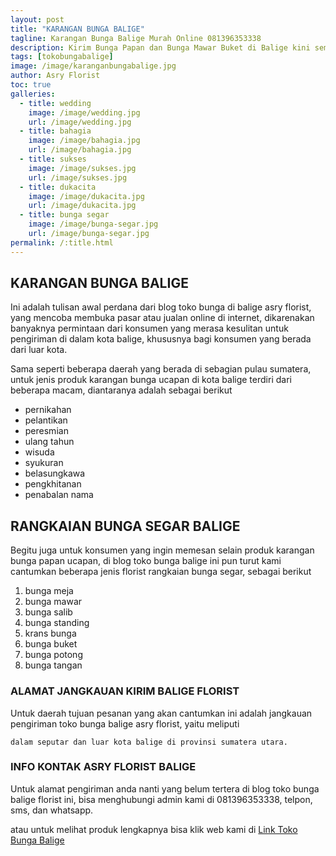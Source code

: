 ```yaml
---
layout: post
title: "KARANGAN BUNGA BALIGE"
tagline: Karangan Bunga Balige Murah Online 081396353338
description: Kirim Bunga Papan dan Bunga Mawar Buket di Balige kini semakin mudah dan simpel karena hadirnya salah satu florist kota balige terbaik.
tags: [tokobungabalige]
image: /image/karanganbungabalige.jpg
author: Asry Florist
toc: true
galleries:
  - title: wedding
    image: /image/wedding.jpg
    url: /image/wedding.jpg
  - title: bahagia
    image: /image/bahagia.jpg
    url: /image/bahagia.jpg
  - title: sukses
    image: /image/sukses.jpg
    url: /image/sukses.jpg
  - title: dukacita
    image: /image/dukacita.jpg
    url: /image/dukacita.jpg
  - title: bunga segar
    image: /image/bunga-segar.jpg
    url: /image/bunga-segar.jpg
permalink: /:title.html
---
```


## KARANGAN BUNGA BALIGE
Ini adalah tulisan awal perdana dari blog toko bunga di balige asry florist, yang mencoba membuka pasar atau jualan online di internet, dikarenakan banyaknya permintaan dari
konsumen yang merasa kesulitan untuk pengiriman di dalam kota balige, khususnya bagi konsumen yang berada dari luar kota.

Sama seperti beberapa daerah yang berada di sebagian pulau sumatera, untuk jenis produk karangan bunga ucapan di kota balige terdiri dari beberapa macam, diantaranya
adalah sebagai berikut
- pernikahan
- pelantikan
- peresmian
- ulang tahun
- wisuda
- syukuran
- belasungkawa
- pengkhitanan
- penabalan nama

## RANGKAIAN BUNGA SEGAR BALIGE

Begitu juga untuk konsumen yang ingin memesan selain produk karangan bunga papan ucapan, di blog toko bunga balige ini pun turut kami cantumkan beberapa jenis florist rangkaian bunga segar, sebagai berikut
1. bunga meja
2. bunga mawar
3. bunga salib
4. bunga standing
5. krans bunga
6. bunga buket
7. bunga potong
8. bunga tangan

### ALAMAT JANGKAUAN KIRIM BALIGE FLORIST

Untuk daerah tujuan pesanan yang akan cantumkan ini adalah jangkauan pengiriman toko bunga balige asry florist, yaitu meliputi

```
dalam seputar dan luar kota balige di provinsi sumatera utara.
```

### INFO KONTAK ASRY FLORIST BALIGE

Untuk alamat pengiriman anda nanti yang belum tertera di blog toko bunga balige florist ini, bisa menghubungi admin kami di 081396353338, telpon, sms, dan whatsapp.

atau untuk melihat produk lengkapnya bisa klik web kami di [Link Toko Bunga Balige](https://tokobungabalige.github.io "toko bunga di balige")
